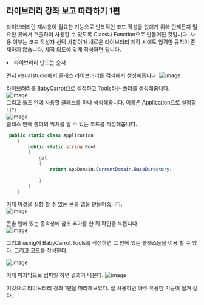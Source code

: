 ## 라이브러리 강좌 보고 따라하기 1편

라이브러리란 재사용이 필요한 기능으로 반복적인 코드 작성을 없애기 위해 언제든지 필요한 곳에서 호출하여 사용할 수 있도록 Class나 Function으로 만들어진 것입니다.
사용 여부는 코드 작성자 선택 사항이며 새로운 라이브러리 제작 시에도 엄격한 규칙이 존재하지 않습니다. 제작 의도에 맞게 작성하면 됩니다.

<li>라이브러리 만드는 순서</li>

먼저 visualstudio에서 클래스 라이브러리를 검색해서 생성해줍니다.
![image](https://user-images.githubusercontent.com/77717717/125299252-f238ac80-e363-11eb-95a5-ea5746c06100.png)

라이브러리를 BabyCarrot으로 설정하고 Tools라는 폴더를 생성해줍니다.<br>
![image](https://user-images.githubusercontent.com/77717717/125299824-768b2f80-e364-11eb-9b27-edf5725acb57.png)<br>
그리고 툴즈 안에 사용할 클래스를 하나 생성해줍니다. 이름은 Application으로 설정합니다<br>
![image](https://user-images.githubusercontent.com/77717717/125300075-aafeeb80-e364-11eb-9cba-407b77c99549.png)<br>
클래스 안에 폴더의 위치를 알 수 있는 코드를 작성해봅니다.<br>
```c#
 public static class Application
    {
        public static string Root
        {
            get
            {
                return AppDomain.CurrentDomain.BaseDirectory;
                
            }
        }
    }
```

이제 이것을 실험 할 수 있는 콘솔 앱을 만들어줍니다.<br>
![image](https://user-images.githubusercontent.com/77717717/125300479-092bce80-e365-11eb-968e-b515f866c7f1.png)<br>

콘솔 앱에 있는 종속성에 참조 추가를 한 뒤 확인을 누릅니다<br>
![image](https://user-images.githubusercontent.com/77717717/125300709-3d06f400-e365-11eb-9acc-bbe86be5d3e7.png)<br>

그리고 using에 BabyCarrot.Tools를 작성하면 그 안에 있는 클래스들을 이용 할 수 있다. 그리고 코드를 작성한다.<br>

![image](https://user-images.githubusercontent.com/77717717/125300920-6fb0ec80-e365-11eb-90c1-0752704147a2.png)<br>


이제 마지막으로 컴파일 하면 결과가 나온다.
![image](https://user-images.githubusercontent.com/77717717/125301019-89eaca80-e365-11eb-87ea-57c471f3410d.png)

이것으로 라이브러리 강좌 1편을 따라해보았다. 잘 사용하면 아주 유용한 기능이 될거 같다.



